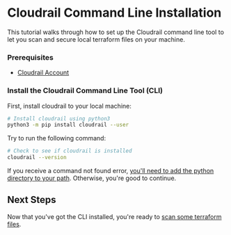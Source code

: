 # Cloudrail Command Line Installation

This tutorial walks through how to set up the Cloudrail command line tool to let you scan and secure local terraform files on your machine.


### Prerequisites
- [Cloudrail Account](getting-started/account-setup.md)

### Install the Cloudrail Command Line Tool (CLI)
First, install cloudrail to your local machine:

```bash
# Install cloudrail using python3
python3 -m pip install cloudrail --user
```

Try to run the following command:
```bash
# Check to see if cloudrail is installed
cloudrail --version
```

If you receive a command not found error, [you'll need to add the python directory to your path](misc/adding-cloudrail-to-your-path.md). Otherwise, you're good to continue.

## Next Steps
Now that you've got the CLI installed, you're ready to [scan some terraform files](getting-started/basic-use.md).
